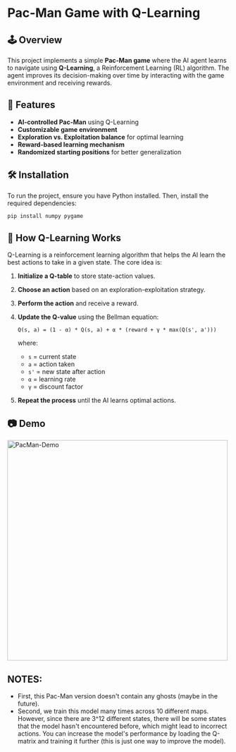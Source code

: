 # Pac-Man Game with Q-Learning
## 🕹️ Overview
This project implements a simple **Pac-Man game** where the AI agent learns to navigate using **Q-Learning**, a Reinforcement Learning (RL) algorithm. The agent improves its decision-making over time by interacting with the game environment and receiving rewards.


## 🚀 Features
- **AI-controlled Pac-Man** using Q-Learning
- **Customizable game environment**
- **Exploration vs. Exploitation balance** for optimal learning
- **Reward-based learning mechanism**
- **Randomized starting positions** for better generalization

## 🛠 Installation
To run the project, ensure you have Python installed. Then, install the required dependencies:

```bash
pip install numpy pygame
```

## 🤖 How Q-Learning Works
Q-Learning is a reinforcement learning algorithm that helps the AI learn the best actions to take in a given state. The core idea is:

1. **Initialize a Q-table** to store state-action values.
2. **Choose an action** based on an exploration-exploitation strategy.
3. **Perform the action** and receive a reward.
4. **Update the Q-value** using the Bellman equation:
   
   ```
   Q(s, a) = (1 - α) * Q(s, a) + α * (reward + γ * max(Q(s', a')))
   ```
   where:
   - `s` = current state
   - `a` = action taken
   - `s'` = new state after action
   - `α` = learning rate
   - `γ` = discount factor

5. **Repeat the process** until the AI learns optimal actions.


## 📷 Demo
<img src="https://github.com/user-attachments/assets/48816dc1-11c7-4a9c-9331-93a907a53207" alt="PacMan-Demo" width="500" />


## NOTES:
- First, this Pac-Man version doesn't contain any ghosts (maybe in the future).
- Second, we train this model many times across 10 different maps. However, since there are 3^12 different states, there will be some states that the model hasn't encountered before, which might lead to incorrect actions. You can increase the model's performance by loading the Q-matrix and training it further (this is just one way to improve the model).

